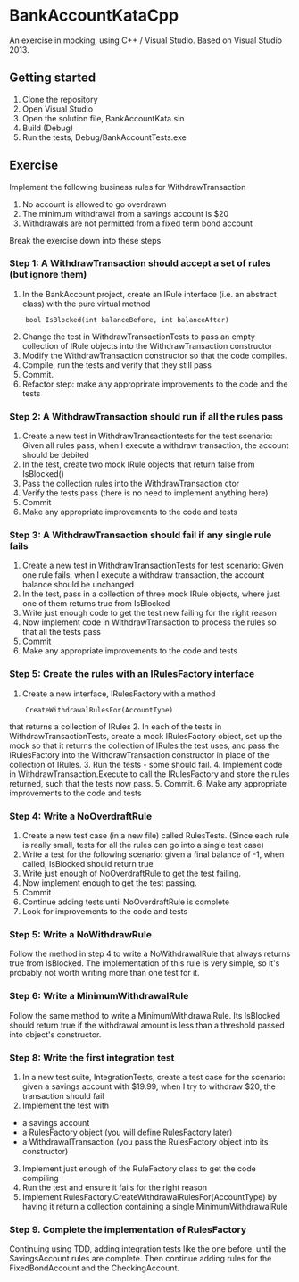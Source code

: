# BankAccountKataCpp
An exercise in mocking, using C++ / Visual Studio.
Based on Visual Studio 2013.

## Getting started

1. Clone the repository
2. Open Visual Studio
3. Open the solution file, BankAccountKata.sln
4. Build (Debug)
5. Run the tests, Debug/BankAccountTests.exe

## Exercise 
Implement the following business rules for WithdrawTransaction

1. No account is allowed to go overdrawn
2. The minimum withdrawal from a savings account is $20
3. Withdrawals are not permitted from a fixed term bond account

Break the exercise down into these steps

### Step 1: A WithdrawTransaction should accept a set of rules (but ignore them)

1. In the BankAccount project, create an IRule interface (i.e. an abstract class) with the pure virtual method
```
    bool IsBlocked(int balanceBefore, int balanceAfter)
```
2. Change the test in WithdrawTransactionTests to pass an empty collection of IRule objects into the WithdrawTransaction constructor
3. Modify the WithdrawTransaction constructor so that the code compiles.
4. Compile, run the tests and verify that they still pass
5. Commit.
6. Refactor step: make any approprirate improvements to the code and the tests

### Step 2: A WithdrawTransaction should run if all the rules pass
1. Create a new test in WithdrawTransactiontests for the test scenario: Given all rules pass, when I execute a withdraw transaction, the account should be debited
2. In the test, create two mock IRule objects that return false from IsBlocked()
3. Pass the collection rules into the WithdrawTransaction ctor
4. Verify the tests pass (there is no need to implement anything here)
5. Commit
6. Make any appropriate improvements to the code and tests

### Step 3: A WithdrawTransaction should fail if any single rule fails
1. Create a new test in WithdrawTransactionTests for test scenario: Given one rule fails, when I execute a withdraw transaction, the account balance should be unchanged
2. In the test, pass in a collection of three mock IRule objects, where just one of them returns true from IsBlocked
3. Write just enough code to get the test new failing for the right reason
4. Now implement code in WithdrawTransaction to process the rules so that all the tests pass
5. Commit
6. Make any appropriate improvements to the code and tests

### Step 5: Create the rules with an IRulesFactory interface
1. Create a new interface, IRulesFactory with a method
```
    CreateWithdrawalRulesFor(AccountType)
```
that returns a collection of IRules
2. In each of the tests in WithdrawTransactionTests, create a mock IRulesFactory object, set up the mock so that it returns the collection of IRules the test uses, and pass the IRulesFactory into the WithdrawTransaction constructor in place of the collection of IRules. 
3. Run the tests - some should fail.
4. Implement code in WithdrawTransaction.Execute to call the IRulesFactory and store the rules returned, such that the tests now pass.
5. Commit.
6. Make any appropriate improvements to the code and tests

### Step 4: Write a NoOverdraftRule
1. Create a new test case (in a new file) called RulesTests. (Since each rule is really small, tests for all the rules can go into a single test case)
2. Write a test for the following scenario: given a final balance of -1, when called, IsBlocked should return true
4. Write just enough of NoOverdraftRule to get the test failing.
5. Now implement enough to get the test passing. 
6. Commit
7. Continue adding tests until NoOverdraftRule is complete
8. Look for improvements to the code and tests

### Step 5: Write a NoWithdrawRule 
Follow the method in step 4 to write a NoWithdrawalRule that always returns true from IsBlocked.
The implementation of this rule is very simple, so it's probably not worth writing more than one test for it. 

### Step 6: Write a MinimumWithdrawalRule 
Follow the same method to write a MinimumWithdrawalRule. Its IsBlocked should return true if the withdrawal amount is less than a threshold passed into object's constructor. 

### Step 8: Write the first integration test
1. In a new test suite, IntegrationTests, create a test case for the scenario: given a savings account with $19.99, when I try to withdraw $20, the transaction should fail
2. Implement the test with
  * a savings account
  * a RulesFactory object (you will define RulesFactory later)
  * a WithdrawalTransaction (you pass the RulesFactory object into its constructor)
3. Implement just enough of the RuleFactory class to get the code compiling
4. Run the test and ensure it fails for the right reason
5. Implement RulesFactory.CreateWithdrawalRulesFor(AccountType) by having it return a collection containing a single MinimumWithdrawalRule

### Step 9. Complete the implementation of RulesFactory
Continuing using TDD, adding integration tests like the one before, until the SavingsAccount rules are complete. Then continue adding rules for the FixedBondAccount and the CheckingAccount. 


